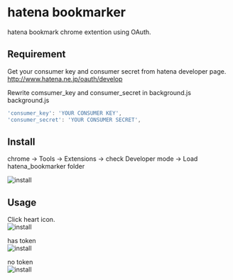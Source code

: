 # hatena bookmarker
hatena bookmark chrome extention using OAuth.

## Requirement
Get your consumer key and consumer secret from hatena developer page.  
http://www.hatena.ne.jp/oauth/develop

Rewrite comsumer_key and consumer_secret in background.js   
background.js
```javascript
'consumer_key': 'YOUR CONSUMER KEY',
'consumer_secret': 'YOUR CONSUMER SECRET',
```

## Install 
chrome -> Tools -> Extensions -> check Developer mode -> Load hatena_bookmarker folder  

![install](https://raw.github.com/wiki/pppurple/hatena_bookmarker/img/import.jpg)

## Usage
Click heart icon.  
![install](https://raw.github.com/wiki/pppurple/hatena_bookmarker/img/popup.jpg)

has token  
![install](https://raw.github.com/wiki/pppurple/hatena_bookmarker/img/on.jpg)

no token  
![install](https://raw.github.com/wiki/pppurple/hatena_bookmarker/img/off.jpg)
